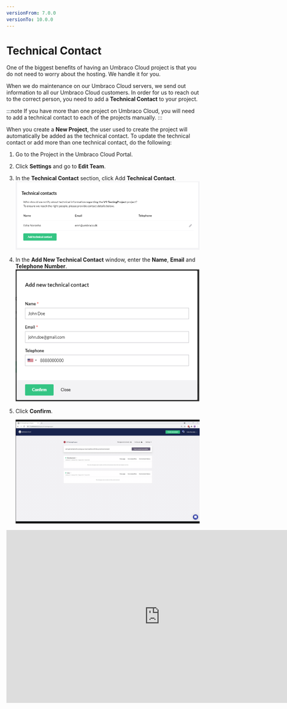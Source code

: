 ```yaml
---
versionFrom: 7.0.0
versionTo: 10.0.0
---
```


# Technical Contact

One of the biggest benefits of having an Umbraco Cloud project is that you do not need to worry about the hosting. We handle it for you.

When we do maintenance on our Umbraco Cloud servers, we send out information to all our Umbraco Cloud customers. In order for us to reach out to the correct person, you need to add a **Technical Contact** to your project.

:::note
If you have more than one project on Umbraco Cloud, you will need to add a technical contact to each of the projects manually.
:::

When you create a **New Project**, the user used to create the project will automatically be added as the technical contact. To update the technical contact or add more than one technical contact, do the following:

1. Go to the Project in the Umbraco Cloud Portal.
2. Click **Settings** and go to **Edit Team**.
3. In the **Technical Contact** section, click Add **Technical Contact**.
    ![Add technical contact](images/add-technical-contact.png)
4. In the **Add New Technical Contact** window, enter the **Name**, **Email** and **Telephone Number**.
    ![Add technical contact form](images/add-technical-contact-form.png)
5. Click **Confirm**.

    ![Add technical contact form](images/Technical-Contact.gif)

<iframe width="800" height="450" src="https://www.youtube.com/embed/sjugjnHz3bo?rel=0" frameborder="0" allow="autoplay; encrypted-media" allowfullscreen></iframe>
